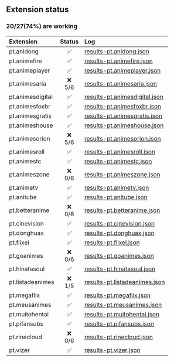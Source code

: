 ## Extension status

### 20/27(74%) are working

| Extension        |  Status  | Log                                                                                                                                 |
| :--------------- | :------: | :---------------------------------------------------------------------------------------------------------------------------------- |
| pt.anidong       |    ✅     | [results-pt.anidong.json](https://raw.githubusercontent.com/Claudemirovsky/aet/results/results/results-pt.anidong.json)             |
| pt.animefire     |    ✅     | [results-pt.animefire.json](https://raw.githubusercontent.com/Claudemirovsky/aet/results/results/results-pt.animefire.json)         |
| pt.animeplayer   |    ✅     | [results-pt.animeplayer.json](https://raw.githubusercontent.com/Claudemirovsky/aet/results/results/results-pt.animeplayer.json)     |
| pt.animesaria    | ❌<br>5/6 | [results-pt.animesaria.json](https://raw.githubusercontent.com/Claudemirovsky/aet/results/results/results-pt.animesaria.json)       |
| pt.animesdigital |    ✅     | [results-pt.animesdigital.json](https://raw.githubusercontent.com/Claudemirovsky/aet/results/results/results-pt.animesdigital.json) |
| pt.animesfoxbr   |    ✅     | [results-pt.animesfoxbr.json](https://raw.githubusercontent.com/Claudemirovsky/aet/results/results/results-pt.animesfoxbr.json)     |
| pt.animesgratis  |    ✅     | [results-pt.animesgratis.json](https://raw.githubusercontent.com/Claudemirovsky/aet/results/results/results-pt.animesgratis.json)   |
| pt.animeshouse   |    ✅     | [results-pt.animeshouse.json](https://raw.githubusercontent.com/Claudemirovsky/aet/results/results/results-pt.animeshouse.json)     |
| pt.animesorion   | ❌<br>5/6 | [results-pt.animesorion.json](https://raw.githubusercontent.com/Claudemirovsky/aet/results/results/results-pt.animesorion.json)     |
| pt.animesroll    |    ✅     | [results-pt.animesroll.json](https://raw.githubusercontent.com/Claudemirovsky/aet/results/results/results-pt.animesroll.json)       |
| pt.animestc      |    ✅     | [results-pt.animestc.json](https://raw.githubusercontent.com/Claudemirovsky/aet/results/results/results-pt.animestc.json)           |
| pt.animeszone    | ❌<br>0/6 | [results-pt.animeszone.json](https://raw.githubusercontent.com/Claudemirovsky/aet/results/results/results-pt.animeszone.json)       |
| pt.animetv       |    ✅     | [results-pt.animetv.json](https://raw.githubusercontent.com/Claudemirovsky/aet/results/results/results-pt.animetv.json)             |
| pt.anitube       |    ✅     | [results-pt.anitube.json](https://raw.githubusercontent.com/Claudemirovsky/aet/results/results/results-pt.anitube.json)             |
| pt.betteranime   | ❌<br>0/6 | [results-pt.betteranime.json](https://raw.githubusercontent.com/Claudemirovsky/aet/results/results/results-pt.betteranime.json)     |
| pt.cinevision    |    ✅     | [results-pt.cinevision.json](https://raw.githubusercontent.com/Claudemirovsky/aet/results/results/results-pt.cinevision.json)       |
| pt.donghuax      |    ✅     | [results-pt.donghuax.json](https://raw.githubusercontent.com/Claudemirovsky/aet/results/results/results-pt.donghuax.json)           |
| pt.flixei        |    ✅     | [results-pt.flixei.json](https://raw.githubusercontent.com/Claudemirovsky/aet/results/results/results-pt.flixei.json)               |
| pt.goanimes      | ❌<br>0/6 | [results-pt.goanimes.json](https://raw.githubusercontent.com/Claudemirovsky/aet/results/results/results-pt.goanimes.json)           |
| pt.hinatasoul    |    ✅     | [results-pt.hinatasoul.json](https://raw.githubusercontent.com/Claudemirovsky/aet/results/results/results-pt.hinatasoul.json)       |
| pt.listadeanimes | ❌<br>1/5 | [results-pt.listadeanimes.json](https://raw.githubusercontent.com/Claudemirovsky/aet/results/results/results-pt.listadeanimes.json) |
| pt.megaflix      |    ✅     | [results-pt.megaflix.json](https://raw.githubusercontent.com/Claudemirovsky/aet/results/results/results-pt.megaflix.json)           |
| pt.meusanimes    |    ✅     | [results-pt.meusanimes.json](https://raw.githubusercontent.com/Claudemirovsky/aet/results/results/results-pt.meusanimes.json)       |
| pt.muitohentai   |    ✅     | [results-pt.muitohentai.json](https://raw.githubusercontent.com/Claudemirovsky/aet/results/results/results-pt.muitohentai.json)     |
| pt.pifansubs     |    ✅     | [results-pt.pifansubs.json](https://raw.githubusercontent.com/Claudemirovsky/aet/results/results/results-pt.pifansubs.json)         |
| pt.rinecloud     | ❌<br>0/6 | [results-pt.rinecloud.json](https://raw.githubusercontent.com/Claudemirovsky/aet/results/results/results-pt.rinecloud.json)         |
| pt.vizer         |    ✅     | [results-pt.vizer.json](https://raw.githubusercontent.com/Claudemirovsky/aet/results/results/results-pt.vizer.json)                 |

